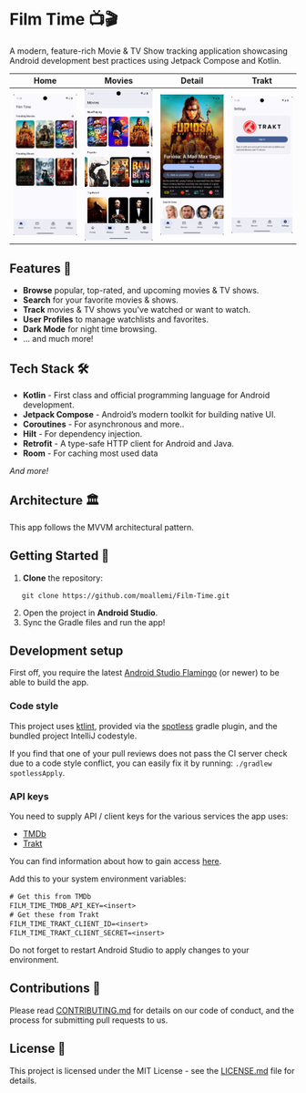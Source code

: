 # Film Time  📺🎬

A modern, feature-rich Movie & TV Show tracking application showcasing Android development best practices using Jetpack Compose and Kotlin.

| Home                             | Movies                             | Detail                             | Trakt                             |
|----------------------------------|------------------------------------|------------------------------------|-----------------------------------|
| ![Home](.github/assets/home.png) | ![Movies](.github/assets/movies.png) | ![Detail](.github/assets/detail.png) | ![Trakt](.github/assets/trakt.png) |


## Features 🌟
- **Browse** popular, top-rated, and upcoming movies & TV shows.
- **Search** for your favorite movies & shows.
- **Track** movies & TV shows you've watched or want to watch.
- **User Profiles** to manage watchlists and favorites.
- **Dark Mode** for night time browsing.
- ... and much more!

## Tech Stack 🛠
- **Kotlin** - First class and official programming language for Android development.
- **Jetpack Compose** - Android’s modern toolkit for building native UI.
- **Coroutines** - For asynchronous and more..
- **Hilt** - For dependency injection.
- **Retrofit** - A type-safe HTTP client for Android and Java.
- **Room** - For caching most used data

_And more!_

## Architecture 🏛

This app follows the MVVM architectural pattern.

## Getting Started 🚀

1. **Clone** the repository:
```shell
   git clone https://github.com/moallemi/Film-Time.git
   ```
2. Open the project in **Android Studio**.
3. Sync the Gradle files and run the app!

## Development setup

First off, you require the latest [Android Studio Flamingo](https://developer.android.com/studio/preview) (or newer) to be able to build the app.

### Code style

This project uses [ktlint](https://github.com/pinterest/ktlint), provided via
the [spotless](https://github.com/diffplug/spotless) gradle plugin, and the bundled project IntelliJ codestyle.

If you find that one of your pull reviews does not pass the CI server check due to a code style conflict, you can
easily fix it by running: `./gradlew spotlessApply`.

### API keys

You need to supply API / client keys for the various services the
app uses:

- [TMDb](https://developers.themoviedb.org)
- [Trakt](https://trakt.tv/oauth/applications)

You can find information about how to gain access [here](docs/API-Keys.md).

Add this to your system environment variables:

```shell
# Get this from TMDb
FILM_TIME_TMDB_API_KEY=<insert>
# Get these from Trakt
FILM_TIME_TRAKT_CLIENT_ID=<insert>
FILM_TIME_TRAKT_CLIENT_SECRET=<insert>
```

Do not forget to restart Android Studio to apply changes to your environment.

## Contributions 🙌

Please read [CONTRIBUTING.md](CONTRIBUTING.md) for details on our code of conduct, and the process for submitting pull requests to us.

## License 📝

This project is licensed under the MIT License - see the [LICENSE.md](LICENSE) file for details.
